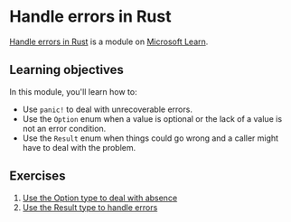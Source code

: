 # Handle errors in Rust

[Handle errors in Rust](https://docs.microsoft.com/en-us/learn/modules/rust-error-handling/) is a module on [Microsoft Learn](https://docs.microsoft.com/en-us/learn/).

## Learning objectives

In this module, you'll learn how to:

- Use `panic!` to deal with unrecoverable errors.
- Use the `Option` enum when a value is optional or the lack of a value is not an error condition.
- Use the `Result` enum when things could go wrong and a caller might have to deal with the problem.

## Exercises

1. [Use the Option type to deal with absence](./exercise01)
2. [Use the Result type to handle errors](./exercise02)
